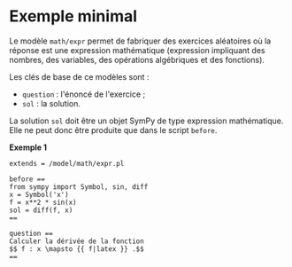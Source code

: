 # Exemple minimal

Le modèle `math/expr` permet de fabriquer des exercices aléatoires où la réponse est une expression mathématique (expression impliquant des nombres, des variables, des opérations algébriques et des fonctions).

Les clés de base de ce modèles sont :

  * `question` : l'énoncé de l'exercice ;
  * `sol` : la solution.

La solution `sol` doit être un objet SymPy de type expression mathématique. Elle ne peut donc être produite que dans le script `before`.

**Exemple 1**

```
extends = /model/math/expr.pl

before ==
from sympy import Symbol, sin, diff
x = Symbol('x')
f = x**2 * sin(x)
sol = diff(f, x)
==

question ==
Calculer la dérivée de la fonction 
$$ f : x \mapsto {{ f|latex }} .$$
==
```
